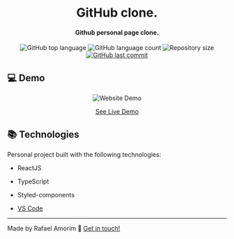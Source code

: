 <h1 align="center">
    GitHub clone.
</h1>

<h4 align="center">
  Github personal page clone.
</h4>
<p align="center">
  <img alt="GitHub top language" src="https://img.shields.io/github/languages/top/rafAmorim8/github-clone">

  <img alt="GitHub language count" src="https://img.shields.io/github/languages/count/rafAmorim8/github-clone">

  <img alt="Repository size" src="https://img.shields.io/github/repo-size/rafAmorim8/github-clone">
  <a href="https://github.com/rafAmorim8/github-clone/commits/master">
    <img alt="GitHub last commit" src="https://img.shields.io/github/last-commit/rafAmorim8/github-clone">  
  </a>
</p>

## :computer: Demo
<p align="center">
  <img alt="Website Demo" src="https://res.cloudinary.com/dokwfizst/image/upload/c_scale,w_553/v1588804503/rafAmorim/codePartner.gif">
</p>
<p align="center">
<a href="https://github-clone-react.herokuapp.com/">See Live Demo</a>
</p>

## :books: Technologies

Personal project built with the following technologies:

- ReactJS
- TypeScript
- Styled-components

- [VS Code][vc]

---
Made by Rafael Amorim :wave: [Get in touch!](https://www.linkedin.com/in/rafael-manacero-amorim/)

[vc]: https://code.visualstudio.com/